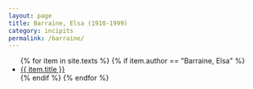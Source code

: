 ```yaml
---
layout: page
title: Barraine, Elsa (1910-1999)
category: incipits
permalink: /barraine/
---
```


<ul class="texts">
    {% for item in site.texts %}
      {% if item.author == "Barraine, Elsa" %}
          <li class="text-title">
          <a href="{{ site.baseurl }}{{ item.url }}">
        {{ item.title }}
              </a>
    </li>
      {% endif %}
    {% endfor %}
</ul>
